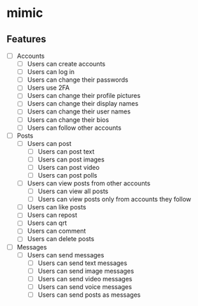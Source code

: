 # mimic

## Features

- [ ] Accounts
  - [ ] Users can create accounts
  - [ ] Users can log in
  - [ ] Users can change their passwords
  - [ ] Users use 2FA
  - [ ] Users can change their profile pictures
  - [ ] Users can change their display names
  - [ ] Users can change their user names
  - [ ] Users can change their bios
  - [ ] Users can follow other accounts
- [ ] Posts
  - [ ] Users can post
    - [ ] Users can post text
    - [ ] Users can post images
    - [ ] Users can post video
    - [ ] Users can post polls
  - [ ] Users can view posts from other accounts
    - [ ] Users can view all posts
    - [ ] Users can view posts only from accounts they follow
  - [ ] Users can like posts
  - [ ] Users can repost
  - [ ] Users can qrt
  - [ ] Users can comment
  - [ ] Users can delete posts
- [ ] Messages
  - [ ] Users can send messages
    - [ ] Users can send text messages
    - [ ] Users can send image messages
    - [ ] Users can send video messages
    - [ ] Users can send voice messages
    - [ ] Users can send posts as messages
